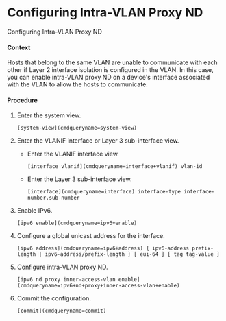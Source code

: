 Configuring Intra-VLAN Proxy ND
===============================

Configuring Intra-VLAN Proxy ND

#### Context

Hosts that belong to the same VLAN are unable to communicate with each other if Layer 2 interface isolation is configured in the VLAN. In this case, you can enable intra-VLAN proxy ND on a device's interface associated with the VLAN to allow the hosts to communicate.


#### Procedure

1. Enter the system view.
   
   
   ```
   [system-view](cmdqueryname=system-view)
   ```
2. Enter the VLANIF interface or Layer 3 sub-interface view.
   
   
   * Enter the VLANIF interface view.
     ```
     [interface vlanif](cmdqueryname=interface+vlanif) vlan-id
     ```
   * Enter the Layer 3 sub-interface view.
     ```
     [interface](cmdqueryname=interface) interface-type interface-number.sub-number
     ```
3. Enable IPv6.
   
   
   ```
   [ipv6 enable](cmdqueryname=ipv6+enable)
   ```
4. Configure a global unicast address for the interface.
   
   
   ```
   [ipv6 address](cmdqueryname=ipv6+address) { ipv6-address prefix-length | ipv6-address/prefix-length } [ eui-64 ] [ tag tag-value ]
   ```
5. Configure intra-VLAN proxy ND.
   
   
   ```
   [ipv6 nd proxy inner-access-vlan enable](cmdqueryname=ipv6+nd+proxy+inner-access-vlan+enable) 
   ```
6. Commit the configuration.
   
   
   ```
   [commit](cmdqueryname=commit)
   ```